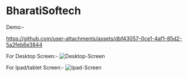 # BharatiSoftech

Demo:-

https://github.com/user-attachments/assets/dbf43057-0ce1-4af1-85d2-5a2feb6e3844

For Desktop Screen:-
![Desktop-Screen](https://github.com/user-attachments/assets/95b8fd53-f4a2-4804-afe0-1c8c7544dced)

For Ipad/tablet Screen:-
![Ipad-Screen](https://github.com/user-attachments/assets/05b6e07d-69cd-483e-8baa-5769193534dd)
